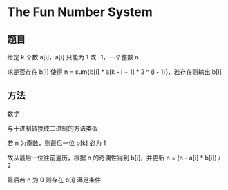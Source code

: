 # The Fun Number System

## 题目

给定 k 个数 a[i]，a[i] 只能为 1 或 -1，一个整数 n

求是否存在 b[i] 使得 n = sum{b[i] * a[k - i + 1] * 2 ^ (i - 1)}，若存在则输出 b[i]


## 方法

数学

与十进制转换成二进制的方法类似

若 n 为奇数，则最后一位 b[k] 必为 1

故从最后一位往前遍历，根据 n 的奇偶性得到 b[i]，并更新 n = (n - a[i] * b[i]) / 2

最后若 n 为 0 则存在 b[i] 满足条件
